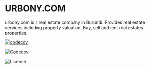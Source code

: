 
# URBONY.COM

urbony.com is a real estate company in Burundi. Provides real estate services including property valuation, Buy, sell and rent real estates properties.


[![codecov](https://codecov.io/gh/wezaprosoft-engineering/urbony.com_frontend/branch/main/graph/badge.svg)](https://codecov.io/gh/wezaprosoft-engineering/urbony.com_frontend)

[![Codecov](https://img.shields.io/codecov/c/github/wezaprosoft-engineering/urbony.com_frontend)](https://codecov.io/gh/wezaprosoft-engineering/urbony.com_frontend)

![License](https://img.shields.io/github/license/wezaprosoft-engineering/urbony.com_frontend)
